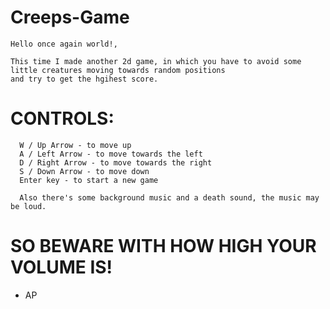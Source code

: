 # Creeps-Game

    Hello once again world!,  

    This time I made another 2d game, in which you have to avoid some little creatures moving towards random positions  
    and try to get the hgihest score.

  # CONTROLS:  <br />
      W / Up Arrow - to move up  
      A / Left Arrow - to move towards the left  
      D / Right Arrow - to move towards the right  
      S / Down Arrow - to move down   
      Enter key - to start a new game   

      Also there's some background music and a death sound, the music may be loud.  
  # SO BEWARE WITH HOW HIGH YOUR VOLUME IS!  <br />

   - AP
